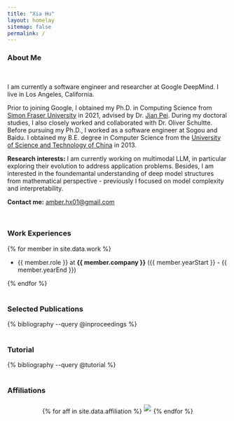 ```yaml
---
title: "Xia Hu"
layout: homelay
sitemap: false
permalink: /
---
```


### About Me

<br>

I am currently a software engineer and researcher at Google DeepMind. I live in Los Angeles, California.

Prior to joining Google, I obtained my Ph.D. in Computing Science from [Simon Fraser University](https://www.sfu.ca/)
in 2021, advised by Dr. [Jian Pei](https://sites.google.com/view/jpei/jian-peis-homepage). During my doctoral studies, 
I also 
closely worked and collaborated with Dr. Oliver Schultte. Before 
pursuing my Ph.D., I worked as a software engineer at Sogou and Baidu. I obtained my B.E. degree in Computer Science 
from the [University of Science and Technology of China](https://www.ustc.edu.cn/) in 2013.


**Research interests:** I am currently working on multimodal LLM, in particular exploring their evolution to 
address application problems. Besides, I am interested in the foundemantal understanding of deep model structures 
from mathematical perspective - previously I focused on model complexity and interpretability.

**Contact me:** amber.hx01@gmail.com

<br/>

### Work Experiences

<div class='jumbotron'>
{% for member in site.data.work %}
<ul>
    <li>
      {{ member.role }} at <b>{{ member.company }}</b> ({{ member.yearStart }} - {{ member.yearEnd }})
    </li>
</ul>
{% endfor %}
</div>

<br/>

### Selected Publications

<div class="jumbotron">
{% bibliography --query @inproceedings %}
</div>

<br/>

### Tutorial 

<div class="jumbotron">
{% bibliography --query @tutorial %}
</div>

<br/>

### Affiliations
<div class="jumbotron">
  <div style='display:block; text-align:center; margin-left:auto; margin-right:auto;'>
  {% for aff in site.data.affiliation %}<a href="{{ aff.url }}" target="_blank"><img src='{{ site.url }}{{ site.
baseurl }}/images/{{ aff.image }}' style='max-height: 80px; max-width: 150px; margin: 1%'/></a>{% endfor %}
  </div>
</div>
